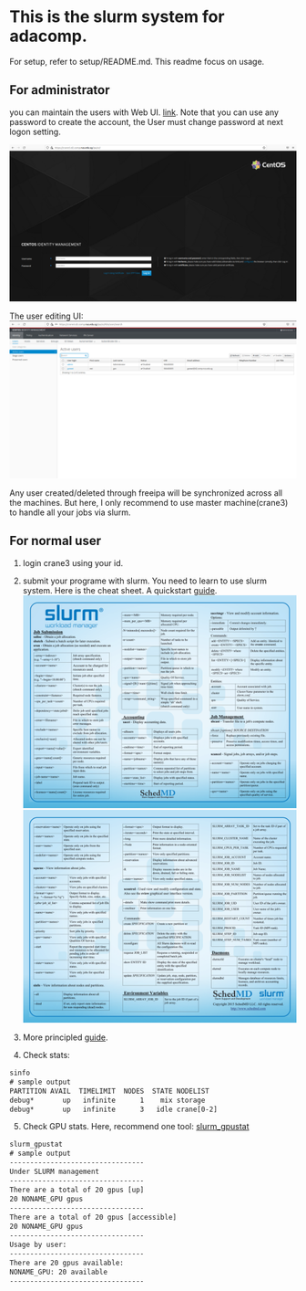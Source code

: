 # This is the slurm system for adacomp.
For setup, refer to setup/README.md.
This readme focus on usage.
## For administrator
you can maintain the users with Web UI. [link](https://crane3.d2.comp.nus.edu.sg/ipa/ui). Note that you can use any password to create the account, the User must change password at next logon setting.

![image](./img/sample.png)

The user editing UI:
![image](./img/user.png)

Any user created/deleted through freeipa will be synchronized across all the machines. But here, I only recommend to use master machine(crane3) to handle all your jobs via slurm.

## For normal user
1. login crane3 using your id.
   
2. submit your programe with slurm. You need to learn to use slurm system. Here is the cheat sheet. A quickstart [guide](https://slurm.schedmd.com/quickstart.html).
![image](./img/slurm_summary-1.png)
![image](./img/slurm_summary-2.png)

3. More principled [guide](https://researchcomputing.princeton.edu/support/knowledge-base/slurm).

4. Check stats:
```
sinfo
# sample output
PARTITION AVAIL  TIMELIMIT  NODES  STATE NODELIST
debug*       up   infinite      1    mix storage
debug*       up   infinite      3   idle crane[0-2]
```

5. Check GPU stats. Here, recommend one tool: [slurm_gpustat](https://github.com/albanie/slurm_gpustat)
```
slurm_gpustat
# sample output
---------------------------------
Under SLURM management
---------------------------------
There are a total of 20 gpus [up]
20 NONAME_GPU gpus
---------------------------------
There are a total of 20 gpus [accessible]
20 NONAME_GPU gpus
---------------------------------
Usage by user:
---------------------------------
There are 20 gpus available:
NONAME_GPU: 20 available 
---------------------------------
```
